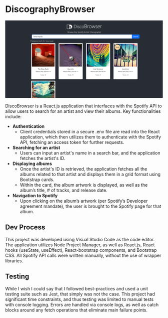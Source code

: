 # DiscographyBrowser

![DiscoBrowser app screenshot](.readme/readme-app-screenshot.png)

DiscoBrowser is a React.js application that interfaces with the Spotify API to allow users
to search for an artist and view their albums. Key functionalities include:
- **Authentication**
  - Client credentials stored in a secure .env file are read into the React application,
    which then utilizes them to authenticate with the Spotify API, fetching an access
    token for further requests.
- **Searching for an artist**
  - Users can input an artist's name in a search bar, and the application fetches the
    artist's ID.
- **Displaying albums**
  - Once the artist's ID is retrieved, the application fetches all the albums related to
    that artist and displays them in a grid format using Bootstrap cards.
  - Within the card, the album artwork is displayed, as well as the album’s title, # of
    tracks, and release date.
- **Navigation to Spotify**
  - Upon clicking on the album’s artwork (per Spotify’s Developer agreement
    mandate), the user is brought to the Spotify page for that album.

## Dev Process

This project was developed using Visual Studio Code as the code editor. The application
utilizes Node Project Manager, as well as React.js, React hooks (useState, useEffect),
React-bootstrap components, and Bootstrap CSS. All Spotify API calls were written manually,
without the use of wrapper libraries.

## Testing

While I wish I could say that I followed best-practices and used a unit testing
suite such as Jest, that simply was not the case. This project had significant time constraints, and
thus testing was limited to manual tests with console logging. Errors are handled via console
logs, as well as catch blocks around any fetch operations that eliminate main failure points.
